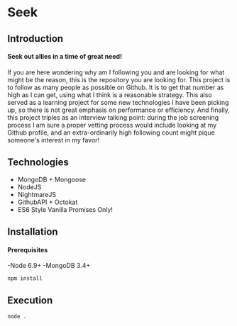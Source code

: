 # Seek
## Introduction
#### Seek out allies in a time of great need!
If you are here wondering why am I following you and are looking for what might be the reason, this is the repository you are looking for. This project is to follow as many people as possible on Github. It is to get that number as high as I can get, using what I think is a reasonable strategy. This also served as a learning project for some new technologies I have been picking up, so there is not great emphasis on performance or efficiency. And finally, this project triples as an interview talking point: during the job screening process I am sure a proper vetting process would include looking at my Github profile, and an extra-ordinarily high following count might pique someone's interest in my favor!

## Technologies
- MongoDB + Mongoose
- NodeJS
- NightmareJS
- GithubAPI + Octokat
- ES6 Style Vanilla Promises Only!

## Installation
#### Prerequisites
-Node 6.9+
-MongoDB 3.4+
```
npm install
```

## Execution
```
node .
```